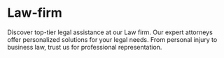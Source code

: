 # Law-firm
Discover top-tier legal assistance at our Law firm. Our expert attorneys offer personalized solutions for your legal needs. From personal injury to business law, trust us for professional representation.
